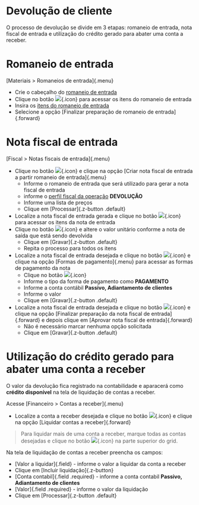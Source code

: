 # Devolução de cliente

O processo de devolução se divide em 3 etapas: romaneio de entrada, nota fiscal de entrada e utilização do crédito gerado para abater uma conta a receber.

# Romaneio de entrada

[Materiais > Romaneios de entrada]{.menu}

* Crie o cabeçalho do [romaneio de entrada](/material/incomingList/incomingList)
* Clique no botão ![](https://static.zenerp.app.br/icons/action-child.svg){.icon} para acessar os itens do romaneio de entrada
* Insira os [itens do romaneio de entrada](/material/incomingList/incomingListItem)
* Selecione a opção [Finalizar preparação de romaneio de entrada]{.forward}

# Nota fiscal de entrada

[Fiscal > Notas fiscais de entrada]{.menu} 

* Clique no botão ![](https://static.zenerp.app.br/icons/action-more-toolbar.svg){.icon} e clique na opção [Criar nota fiscal de entrada a partir romaneio de entrada]{.menu}
    * Informe o romaneio de entrada que será utilizado para gerar a nota fiscal de entrada
    * informe o [perfil fiscal da operação](./../fiscal/fiscalProfileOperation) **DEVOLUÇÃO**
    * Informe uma lista de preços
    * Clique em [Processar]{.z-button .default}
* Localize a nota fiscal de entrada gerada e clique no botão ![](https://static.zenerp.app.br/icons/action-child.svg){.icon} para acessar os itens da nota de entrada
* Clique no botão ![](https://static.zenerp.app.br/icons/action-update.svg){.icon} e altere o valor unitário conforme a nota de saída que está sendo devolvida
    * Clique em [Gravar]{.z-button .default}
    * Repita o processo para todos os itens
* Localize a nota fiscal de entrada desejada e clique no botão ![](https://static.zenerp.app.br/icons/action-more-tr.svg){.icon} e clique na opção [Formas de pagamento]{.menu} para acessar as formas de pagamento da nota
    * Clique no botão ![](https://static.zenerp.app.br/icons/action-create.svg){.icon}
    * Informe o tipo da forma de pagamento como **PAGAMENTO**
    * Informe a conta contábil **Passivo, Adiantamento de clientes**
     * Informe o valor 
    * Clique em [Gravar]{.z-button .default}
* Localize a nota fiscal de entrada desejada e clique no botão ![](https://static.zenerp.app.br/icons/action-forward.svg){.icon} e clique na opção [Finalizar preparação da nota fiscal de entrada]{.forward} e depois clique em [Aprovar nota fiscal de entrada]{.forward}
    * Não é necessário marcar nenhuma opção solicitada
    * Clique em [Gravar]{.z-button .default}

# Utilização do crédito gerado para abater uma conta a receber

O valor da devolução fica registrado na contabilidade e aparacerá como **crédito disponível** na tela de liquidação de contas a receber.

Acesse [Financeiro > Contas a receber]{.menu}

* Localize a conta a receber desejada e clique no botão ![](https://static.zenerp.app.br/icons/action-forward.svg){.icon} e clique na opção [Liquidar contas a receber]{.forward}

>Para liquidar mais de uma conta a receber, marque todas as contas desejadas e clique no botão ![](https://static.zenerp.app.br/icons/action-forward.svg){.icon} na parte superior do grid.

Na tela de liquidação de contas a receber preencha os campos:
* [Valor a liquidar]{.field} - informe o valor a liquidar da conta a receber
* Clique em [Incluir liquidação]{.z-button}
* [Conta contabil]{.field .required} - informe a conta contabil **Passivo, Adiantamento de clientes**
* [Valor]{.field .required} - informe o valor da liquidação
* Clique em [Processar]{.z-button .default}

